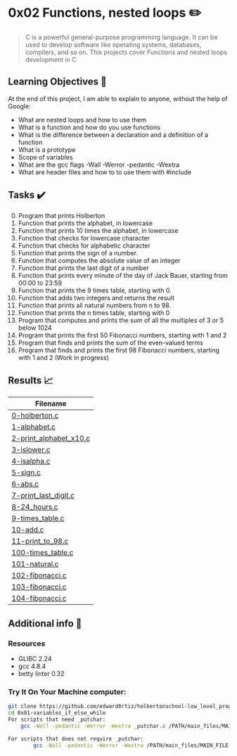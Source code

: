 # 0x02 Functions, nested loops :pencil2:

> C is a powerful general-purpose programming language. It can be used to develop software like operating systems, databases, compilers, and so on. This projects cover Functions and nested loops development in C

## Learning Objectives :bookmark_tabs:

  At the end of this project, I am able to explain to anyone, without the help of Google:

* What are nested loops and how to use them
* What is a function and how do you use functions
* What is the difference between a declaration and a definition of a function
* What is a prototype
* Scope of variables
* What are the gcc flags -Wall -Werror -pedantic -Wextra
* What are header files and how to to use them with #include
  
## Tasks :heavy_check_mark:

0. Program that prints Holberton
1. Function that prints the alphabet, in lowercase
2. Function that prints 10 times the alphabet, in lowercase
3. Function that checks for lowercase character
4. Function that checks for alphabetic character
5. Function that prints the sign of a number.
6. Function that computes the absolute value of an integer
7. Function that prints the last digit of a number
8. Function that prints every minute of the day of Jack Bauer, starting from 00:00 to 23:59
9. Function that prints the 9 times table, starting with 0.
10. Function that adds two integers and returns the result
11. Function that prints all natural numbers from n to 98.
12. Function that prints the n times table, starting with 0
13. Program that computes and prints the sum of all the multiples of 3 or 5 below 1024
14. Program that prints the first 50 Fibonacci numbers, starting with 1 and 2
15. Program that finds and prints the sum of the even-valued terms
16. Program that finds and prints the first 98 Fibonacci numbers, starting with 1 and 2 (Work in progress)

## Results :chart_with_upwards_trend:

| Filename |
| ------ |
| [0-holberton.c](https://github.com/edward0rtiz/holbertonschool-low_level_programming/blob/master/0x02-functions_nested_loops/0-holberton.c)|
| [1-alphabet.c](https://github.com/edward0rtiz/holbertonschool-low_level_programming/blob/master/0x02-functions_nested_loops/1-alphabet.c)|
| [2-print_alphabet_x10.c](https://github.com/edward0rtiz/holbertonschool-low_level_programming/blob/master/0x02-functions_nested_loops/2-print_alphabet_x10.c)|
| [3-islower.c](https://github.com/edward0rtiz/holbertonschool-low_level_programming/blob/master/0x02-functions_nested_loops/3-islower.c)|
| [4-isalpha.c](https://github.com/edward0rtiz/holbertonschool-low_level_programming/blob/master/0x02-functions_nested_loops/4-isalpha.c)|
| [5-sign.c](https://github.com/edward0rtiz/holbertonschool-low_level_programming/blob/master/0x02-functions_nested_loops/5-sign.c)|
| [6-abs.c](https://github.com/edward0rtiz/holbertonschool-low_level_programming/blob/master/0x02-functions_nested_loops/6-abs.c)|
| [7-print_last_digit.c](https://github.com/edward0rtiz/holbertonschool-low_level_programming/blob/master/0x02-functions_nested_loops/7-print_last_digit.c)|
| [8-24_hours.c](https://github.com/edward0rtiz/holbertonschool-low_level_programming/blob/master/0x02-functions_nested_loops/8-24_hours.c)|
| [9-times_table.c](hhttps://github.com/edward0rtiz/holbertonschool-low_level_programming/blob/master/0x02-functions_nested_loops/9-times_table.c)|
| [10-add.c](https://github.com/edward0rtiz/holbertonschool-low_level_programming/blob/master/0x02-functions_nested_loops/10-add.c)|
| [11-print_to_98.c](https://github.com/edward0rtiz/holbertonschool-low_level_programming/blob/master/0x02-functions_nested_loops/11-print_to_98.c)|
| [100-times_table.c](https://github.com/edward0rtiz/holbertonschool-low_level_programming/blob/master/0x02-functions_nested_loops/100-times_table.c)|
| [101-natural.c](https://github.com/edward0rtiz/holbertonschool-low_level_programming/blob/master/0x02-functions_nested_loops/101-natural.c)|
| [102-fibonacci.c](https://github.com/edward0rtiz/holbertonschool-low_level_programming/blob/master/0x02-functions_nested_loops/102-fibonacci.c)|
| [103-fibonacci.c](https://github.com/edward0rtiz/holbertonschool-low_level_programming/blob/master/0x02-functions_nested_loops/103-fibonacci.c)|
| [104-fibonacci.c](https://github.com/edward0rtiz/holbertonschool-low_level_programming/blob/master/0x02-functions_nested_loops/104-fibonacci.c)|

## Additional info :construction:
### Resources

- GLIBC 2.24
- gcc 4.8.4
- betty linter 0.32


### Try It On Your Machine computer:	
```bash
git clone https://github.com/edward0rtiz/holbertonschool-low_level_programming.git
cd 0x01-variables_if_else_while
For scripts that need _putchar:
    gcc -Wall -pedantic -Werror -Wextra _putchar.c /PATH/main_files/MAIN_FILE.c FILENAME.c -o NEW_FILENAME

For scripts that does not require _putchar:
        gcc -Wall -pedantic -Werror -Wextra /PATH/main_files/MAIN_FILE.c FILENAME.c -o NEW_FILENAME
```

